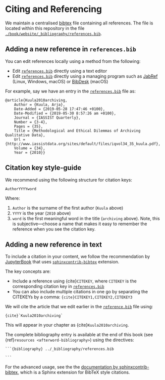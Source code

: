 # Citing and Referencing

We maintain a centralised [bibtex](http://www.bibtex.org/) file containing all references.
The file is located within this repository in the file [`./book/website/_bibliography/references.bib`][turingbib].

## Adding a new reference in `references.bib`

You can edit references locally using a method from the following:

- Edit [`references.bib`][turingbib] directly using a text editor
- Edit [`references.bib`][turingbib] directly using a managing program such as [JabRef](http://www.jabref.org/) (Linux, Windows, macOS) or [BibDesk](https://bibdesk.sourceforge.io/) (macOS)

For example, say we have an entry in the [`references.bib`][turingbib] file as:

```
@article{Kuula2010archiving,
	Author = {Kuula, Arja},
	Date-Added = {2019-05-28 17:47:46 +0100},
	Date-Modified = {2019-05-30 8:57:26 am +0100},
	Journal = {IASSIST Quarterly},
	Number = {3-4},
	Pages = {35},
	Title = {Methodological and Ethical Dilemmas of Archiving Qualitative Data},
	Url = {http://www.iassistdata.org/sites/default/files/iqvol34_35_kuula.pdf},
	Volume = {34},
	Year = {2010}}
```

## Citation key style-guide

We recommend using the following structure for citation keys:

```
AuthorYYYYword
```

Where:

1. `Author` is the surname of the first author (`Kuula` above)
2. `YYYY` is the year (`2010` above)
3. `word` is the first meaningful word in the title (`archiving` above). Note, this is subjective―choose a name that makes it easy to remember the reference when you see the citation key.

## Adding a new reference in text

To include a citation in your content, we follow the recommendation by [JupyterBook](https://jupyterbook.org/content/citations.html) that uses [`sphinxcontrib-bibtex`](https://sphinxcontrib-bibtex.readthedocs.io/en/latest/) extension.

The key concepts are:

- Include a reference using {cite}`CITEKEY`, where `CITEKEY` is the corresponding citation key in [`references.bib`][turingbib]
- You can also include multiple citations in one go by separating the CITEKEYs by a comma: `{cite}CITEKEY1,CITEKEY2,CITEKEY3`

We will cite the article that we edit earlier in the [`reference.bib`][turingbib] file using:

```
{cite}`Kuula2010archiving`
```

This will appear in your chapter as {cite}`Kuula2010archiving`.

The complete bibliography entry is available at the end of this book (see {ref}`resources <afterword-bibliography>`) using the directives:

    ```{bibliography} ../_bibliography/references.bib

    ```

For the advanced usage, see the the [documentation by sphinxcontrib-bibtex](https://sphinxcontrib-bibtex.readthedocs.io/en/latest/usage.html), which is a Sphinx extension for BibTeX style citations.

[turingbib]: https://github.com/alan-turing-institute/the-turing-way/blob/master/book/website/_bibliography/references.bib
